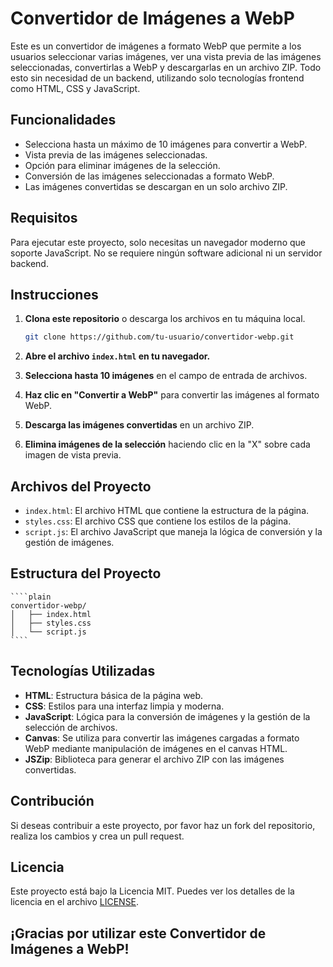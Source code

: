 # Convertidor de Imágenes a WebP

Este es un convertidor de imágenes a formato WebP que permite a los usuarios seleccionar varias imágenes, ver una vista previa de las imágenes seleccionadas, convertirlas a WebP y descargarlas en un archivo ZIP. Todo esto sin necesidad de un backend, utilizando solo tecnologías frontend como HTML, CSS y JavaScript.

## Funcionalidades

- Selecciona hasta un máximo de 10 imágenes para convertir a WebP.
- Vista previa de las imágenes seleccionadas.
- Opción para eliminar imágenes de la selección.
- Conversión de las imágenes seleccionadas a formato WebP.
- Las imágenes convertidas se descargan en un solo archivo ZIP.

## Requisitos

Para ejecutar este proyecto, solo necesitas un navegador moderno que soporte JavaScript. No se requiere ningún software adicional ni un servidor backend.

## Instrucciones

1. **Clona este repositorio** o descarga los archivos en tu máquina local.

    ```bash
    git clone https://github.com/tu-usuario/convertidor-webp.git
    ```

2. **Abre el archivo `index.html` en tu navegador.**

3. **Selecciona hasta 10 imágenes** en el campo de entrada de archivos.

4. **Haz clic en "Convertir a WebP"** para convertir las imágenes al formato WebP.

5. **Descarga las imágenes convertidas** en un archivo ZIP.

6. **Elimina imágenes de la selección** haciendo clic en la "X" sobre cada imagen de vista previa.

## Archivos del Proyecto

- `index.html`: El archivo HTML que contiene la estructura de la página.
- `styles.css`: El archivo CSS que contiene los estilos de la página.
- `script.js`: El archivo JavaScript que maneja la lógica de conversión y la gestión de imágenes.

## Estructura del Proyecto

    ````plain
    convertidor-webp/ 
    │   ├── index.html 
    │   ├── styles.css 
    │   └── script.js
    ````

## Tecnologías Utilizadas

- **HTML**: Estructura básica de la página web.
- **CSS**: Estilos para una interfaz limpia y moderna.
- **JavaScript**: Lógica para la conversión de imágenes y la gestión de la selección de archivos.
- **Canvas**: Se utiliza para convertir las imágenes cargadas a formato WebP mediante manipulación de imágenes en el canvas HTML.
- **JSZip**: Biblioteca para generar el archivo ZIP con las imágenes convertidas.

## Contribución

Si deseas contribuir a este proyecto, por favor haz un fork del repositorio, realiza los cambios y crea un pull request.

## Licencia

Este proyecto está bajo la Licencia MIT. Puedes ver los detalles de la licencia en el archivo [LICENSE](LICENSE).

## ¡Gracias por utilizar este Convertidor de Imágenes a WebP!